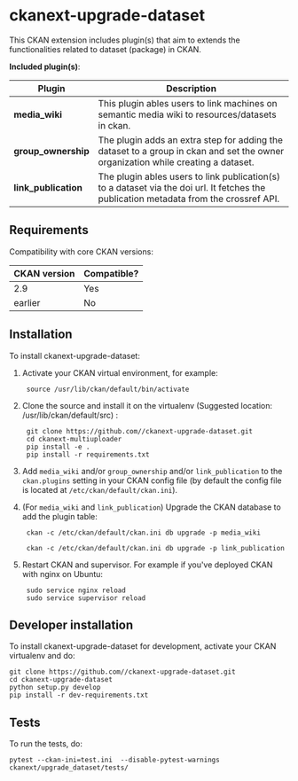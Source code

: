 # ckanext-upgrade-dataset

This CKAN extension includes plugin(s) that aim to extends the functionalities related to dataset (package) in CKAN. 

**Included plugin(s)**:

| Plugin    | Description   |
| --------------- | ------------- |
|  **media_wiki** | This plugin  ables users to link machines on semantic media wiki to resources/datasets in ckan.    |
| **group_ownership** | The plugin adds an extra step for adding the dataset to a group in ckan and set the owner organization while creating a dataset.           |
| **link_publication** | The plugin ables users to link publication(s) to a dataset via the doi url. It fetches the publication metadata from the crossref API.|



## Requirements

Compatibility with core CKAN versions:

| CKAN version    | Compatible?   |
| --------------- | ------------- |
|  2.9 | Yes    |
| earlier | No |           |



## Installation

To install ckanext-upgrade-dataset:

1. Activate your CKAN virtual environment, for example:

        source /usr/lib/ckan/default/bin/activate

2. Clone the source and install it on the virtualenv (Suggested location: /usr/lib/ckan/default/src)
:

        git clone https://github.com//ckanext-upgrade-dataset.git
        cd ckanext-multiuploader
        pip install -e .
        pip install -r requirements.txt

3. Add `media_wiki` and/or `group_ownership` and/or `link_publication` to the `ckan.plugins` setting in your CKAN
   config file (by default the config file is located at
   `/etc/ckan/default/ckan.ini`).

4. (For `media_wiki` and `link_publication`) Upgrade the CKAN database to add the plugin table:

        ckan -c /etc/ckan/default/ckan.ini db upgrade -p media_wiki

        ckan -c /etc/ckan/default/ckan.ini db upgrade -p link_publication

4. Restart CKAN and supervisor. For example if you've deployed CKAN with nginx on Ubuntu:

        sudo service nginx reload
        sudo service supervisor reload



## Developer installation

To install ckanext-upgrade-dataset for development, activate your CKAN virtualenv and
do:

    git clone https://github.com//ckanext-upgrade-dataset.git
    cd ckanext-upgrade-dataset
    python setup.py develop
    pip install -r dev-requirements.txt


## Tests

To run the tests, do:

    pytest --ckan-ini=test.ini  --disable-pytest-warnings  ckanext/upgrade_dataset/tests/


